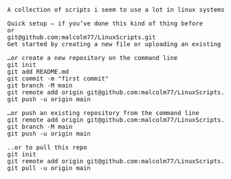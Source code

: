 <pre>
A collection of scripts i seem to use a lot in linux systems

Quick setup — if you’ve done this kind of thing before
or	
git@github.com:malcolm77/LinuxScripts.git
Get started by creating a new file or uploading an existing file. We recommend every repository include a README, LICENSE, and .gitignore.

…or create a new repository on the command line
git init
git add README.md
git commit -m "first commit"
git branch -M main
git remote add origin git@github.com:malcolm77/LinuxScripts.git
git push -u origin main
                
…or push an existing repository from the command line
git remote add origin git@github.com:malcolm77/LinuxScripts.git
git branch -M main
git push -u origin main

..or to pull this repo
git init
git remote add origin git@github.com:malcolm77/LinuxScripts.git
git pull -u origin main
</pre>
